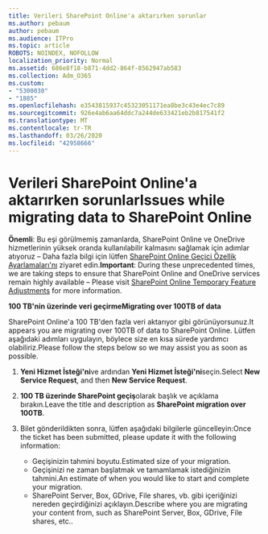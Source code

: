 ```yaml
---
title: Verileri SharePoint Online'a aktarırken sorunlar
ms.author: pebaum
author: pebaum
ms.audience: ITPro
ms.topic: article
ROBOTS: NOINDEX, NOFOLLOW
localization_priority: Normal
ms.assetid: 686e8f18-b871-4dd2-864f-8562947ab583
ms.collection: Adm_O365
ms.custom:
- "5300030"
- "1885"
ms.openlocfilehash: e3543815937c45323051171ea8be3c43e4ec7c89
ms.sourcegitcommit: 926e4ab6aa64ddc7a244de633421eb2b817541f2
ms.translationtype: MT
ms.contentlocale: tr-TR
ms.lasthandoff: 03/26/2020
ms.locfileid: "42958666"
---
```

# <a name="issues-while-migrating-data-to-sharepoint-online"></a><span data-ttu-id="5f167-102">Verileri SharePoint Online'a aktarırken sorunlar</span><span class="sxs-lookup"><span data-stu-id="5f167-102">Issues while migrating data to SharePoint Online</span></span>

<span data-ttu-id="5f167-103">**Önemli**: Bu eşi görülmemiş zamanlarda, SharePoint Online ve OneDrive hizmetlerinin yüksek oranda kullanılabilir kalmasını sağlamak için adımlar atıyoruz – Daha fazla bilgi için lütfen [SharePoint Online Geçici Özellik Ayarlamaları'nı](https://aka.ms/ODSPAdjustments) ziyaret edin.</span><span class="sxs-lookup"><span data-stu-id="5f167-103">**Important**: During these unprecedented times, we are taking steps to ensure that SharePoint Online and OneDrive services remain highly available – Please visit [SharePoint Online Temporary Feature Adjustments](https://aka.ms/ODSPAdjustments) for more information.</span></span>

<span data-ttu-id="5f167-104">**100 TB'nin üzerinde veri geçirme**</span><span class="sxs-lookup"><span data-stu-id="5f167-104">**Migrating over 100TB of data**</span></span>

<span data-ttu-id="5f167-105">SharePoint Online'a 100 TB'den fazla veri aktarıyor gibi görünüyorsunuz.</span><span class="sxs-lookup"><span data-stu-id="5f167-105">It appears you are migrating over 100TB of data to SharePoint Online.</span></span> <span data-ttu-id="5f167-106">Lütfen aşağıdaki adımları uygulayın, böylece size en kısa sürede yardımcı olabiliriz.</span><span class="sxs-lookup"><span data-stu-id="5f167-106">Please follow the steps below so we may assist you as soon as possible.</span></span> 

1. <span data-ttu-id="5f167-107">**Yeni Hizmet İsteği'ni**ve ardından **Yeni Hizmet İsteği'ni**seçin.</span><span class="sxs-lookup"><span data-stu-id="5f167-107">Select **New Service Request**, and then **New Service Request**.</span></span> 
2. <span data-ttu-id="5f167-108">**100 TB üzerinde SharePoint geçiş**olarak başlık ve açıklama bırakın.</span><span class="sxs-lookup"><span data-stu-id="5f167-108">Leave the title and description as **SharePoint migration over 100TB**.</span></span>
3. <span data-ttu-id="5f167-109">Bilet gönderildikten sonra, lütfen aşağıdaki bilgilerle güncelleyin:</span><span class="sxs-lookup"><span data-stu-id="5f167-109">Once the ticket has been submitted, please update it with the following information:</span></span> 

    - <span data-ttu-id="5f167-110">Geçişinizin tahmini boyutu.</span><span class="sxs-lookup"><span data-stu-id="5f167-110">Estimated size of your migration.</span></span>
    - <span data-ttu-id="5f167-111">Geçişinizi ne zaman başlatmak ve tamamlamak istediğinizin tahmini.</span><span class="sxs-lookup"><span data-stu-id="5f167-111">An estimate of when you would like to start and complete your migration.</span></span>
    - <span data-ttu-id="5f167-112">SharePoint Server, Box, GDrive, File shares, vb. gibi içeriğinizi nereden geçirdiğinizi açıklayın.</span><span class="sxs-lookup"><span data-stu-id="5f167-112">Describe where you are migrating your content from, such as SharePoint Server, Box, GDrive, File shares, etc..</span></span>


  

